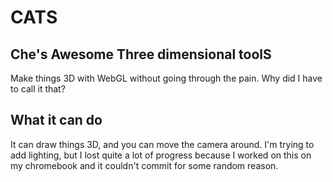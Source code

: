 # CATS
## Che's Awesome Three dimensional toolS
Make things 3D with WebGL without going through the pain.
Why did I have to call it that?
## What it can do
It can draw things 3D, and you can move the camera around.
I'm trying to add lighting, but I lost quite a lot of progress because I worked on this on my chromebook and it couldn't commit for some random reason.